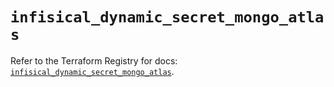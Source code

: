 # `infisical_dynamic_secret_mongo_atlas`

Refer to the Terraform Registry for docs: [`infisical_dynamic_secret_mongo_atlas`](https://registry.terraform.io/providers/infisical/infisical/0.15.41/docs/resources/dynamic_secret_mongo_atlas).
